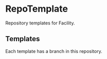 # RepoTemplate

Repository templates for Facility.

## Templates

Each template has a branch in this repository.
